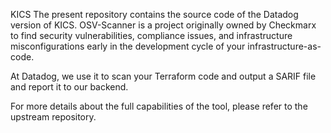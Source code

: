 KICS
The present repository contains the source code of the Datadog version of KICS. OSV-Scanner is a project originally owned by Checkmarx to find security vulnerabilities, compliance issues, and infrastructure misconfigurations early in the development cycle of your infrastructure-as-code.

At Datadog, we use it to scan your Terraform code and output a SARIF file and report it to our backend.

For more details about the full capabilities of the tool, please refer to the upstream repository.
